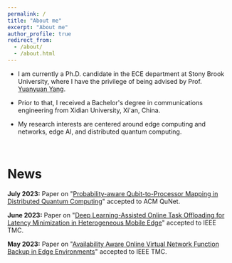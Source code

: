 ```yaml
---
permalink: /
title: "About me"
excerpt: "About me"
author_profile: true
redirect_from: 
  - /about/
  - /about.html
---
```


* I am currently a Ph.D. candidate in the ECE department at Stony Brook University, where I have the privilege of being advised by Prof. [Yuanyuan Yang](http://www.ece.sunysb.edu/~yang/).

* Prior to that, I received a Bachelor's degree in communications engineering from Xidian University, Xi'an, China.

* My research interests are centered around edge computing and networks, edge AI, and distributed quantum computing.

<br />

News
=====
**July 2023:** Paper on "[Probability-aware Qubit-to-Processor Mapping in Distributed Quantum Computing](https://doi.org/10.1145/3610251.3610554)" accepted to ACM QuNet.

**June 2023:** Paper on "[Deep Learning-Assisted Online Task Offloading for Latency Minimization in Heterogeneous Mobile Edge](https://doi.org/10.1109/TMC.2023.3285882)" accepted to IEEE TMC.

**May 2023:** Paper on "[Availability Aware Online Virtual Network Function Backup in Edge Environments](https://doi.org/10.1109/TMC.2023.3282156)" accepted to IEEE TMC.

<script type="text/javascript" id="clustrmaps" src="//clustrmaps.com/map_v2.js?d=gAgfQhJkiduBezv9gS6KiY8nFk8IFniaLQrNftYMGk0"></script>

